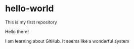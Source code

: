 # hello-world
This is my first repository

Hello there!

I am learning about GitHub. It seems like a wonderful system

